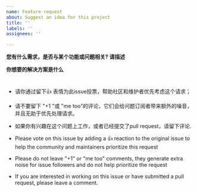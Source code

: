 ```yaml
---
name: Feature request
about: Suggest an idea for this project
title: ''
labels: ''
assignees: ''

---
```


**您有什么需求，是否与某个功能或问题相关? 请描述**


**你想要的解决方案是什么**






#
* 请你通过留下👍 表情为此issue投票，帮助社区和维护者优先考虑这个请求；
* 请不要留下 "+1 "或 "me too"的评论，它们会给问题订阅者带来额外的噪音，并且无助于优先处理请求。
* 如果你有兴趣在这个问题上工作，或者已经提交了pull request，请留下评论.

* Please vote on this issue by adding a 👍 reaction to the original issue to help the community and maintainers prioritize this request
* Please do not leave "+1" or "me too" comments, they generate extra noise for issue followers and do not help prioritize the request
* If you are interested in working on this issue or have submitted a pull request, please leave a comment.
